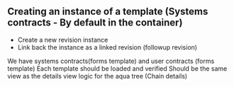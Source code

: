 ## Creating an instance of a template (Systems contracts - By default in the container)

- Create a new revision instance
- Link back the instance as a linked revision (followup revision)


We have systems contracts(forms template) and user contracts (forms template)
Each template should be loaded and verified
Should be the same view as the details view logic for the aqua tree (Chain details)

